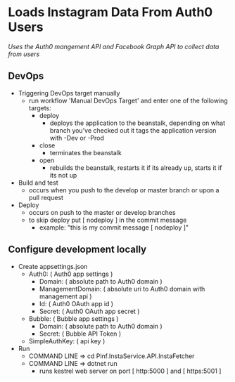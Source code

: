 # Loads Instagram Data From Auth0 Users
_Uses the Auth0 mangement API and Facebook Graph API to collect data from users_
## DevOps
* Triggering DevOps target manually
  * run workflow 'Manual DevOps Target' and enter one of the following targets:
    * deploy
      * deploys the application to the beanstalk, depending on what branch you've checked out it tags the application version with -Dev or -Prod
    * close
      * terminates the beanstalk
    * open
      * rebuilds the beanstalk, restarts it if its already up, starts it if its not up
* Build and test
  * occurs when you push to the develop or master branch or upon a pull request
* Deploy
  * occurs on push to the master or develop branches
  * to skip deploy put [ nodeploy ] in the commit message
    * example: "this is my commit message [ nodeploy ]"
## Configure development locally
* Create appsettings.json
  * Auth0: ( Auth0 app settings )
    * Domain: ( absolute path to Auth0 domain )
    * ManagementDomain: ( absolute uri to Auth0 domain with management api )
    * Id: ( Auth0 OAuth app id )
    * Secret: ( Auth0 OAuth app secret )
  * Bubble: ( Bubble app settings )
    * Domain: ( absolute path to Auth0 domain )
    * Secret: ( Bubble API Token )
   * SimpleAuthKey: ( api key )
 * Run
   * COMMAND LINE => cd Pinf.InstaService.API.InstaFetcher
   * COMMAND LINE => dotnet run
     * runs kestrel web server on port [ http:5000 ] and [ https:5001 ]
